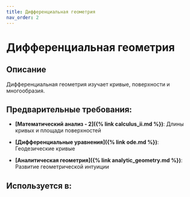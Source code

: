 ```yaml
---
title: Дифференциальная геометрия
nav_order: 2
---
```


# Дифференциальная геометрия


## Описание 
Дифференциальная геометрия изучает кривые, поверхности и многообразия. 


## Предварительные требования:

- **[Математический анализ - 2]({% link calculus_ii.md %})**: Длины кривых и площади поверхностей


- **[Дифференциальные уравнения]({% link ode.md %})**: Геодезические кривые


- **[Аналитическая геометрия]({% link analytic_geometry.md %})**: Развитие геометрической интуиции



## Используется в:
